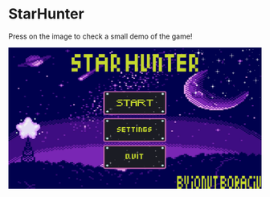 <p align="center">
  <strong><h1>StarHunter</h1></strong>
</p>

Press on the image to check a small demo of the game!

[![Watch the demo](https://github.com/IonutBoraciu/SDLGame/blob/main/assets/thumb.PNG)](https://www.youtube.com/watch?v=hPT0dC_po2Y)

